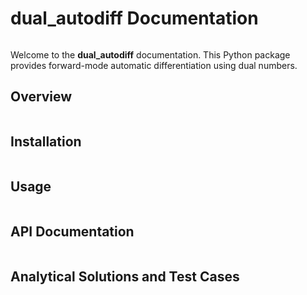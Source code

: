 # dual_autodiff Documentation

```{toctree} :caption: Contents :maxdepth: 2 :titlesonly: md/overview.md md/installation.md md/usage.md md/api.md md/analytical_solutions.md
```

Welcome to the **dual_autodiff** documentation. This Python package provides forward-mode automatic differentiation using dual numbers.

## Overview
```{include} md/overview.md
```


## Installation
```{include} md/installation.md
```

## Usage
```{include} md/usage.md
```

## API Documentation
```{include} md/api.md
```

## Analytical Solutions and Test Cases
```{include} md/analytical_solutions.md
```